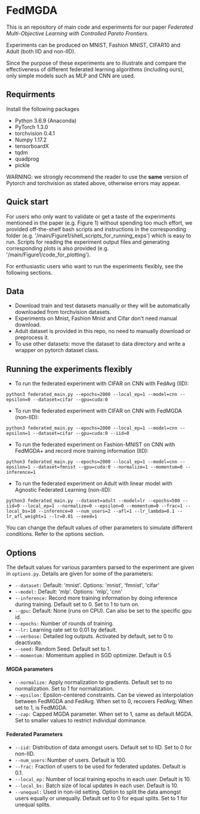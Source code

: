 # FedMGDA
This is an repository of main code and experiments for our paper *Federated Multi-Objective Learning with Controlled Pareto Frontiers.*

Experiments can be produced on MNIST, Fashion MNIST, CIFAR10 and Adult (both IID and non-IID). 

Since the purpose of these experiments are to illustrate and compare the effectiveness of different federated learning algorithms (including ours), only simple models such as MLP and CNN are used.

## Requirments
Install the following packages 
* Python  3.6.9 (Anaconda)
* PyTorch  1.3.0
* torchvision  0.4.1
* Numpy  1.17.2
* tensorboardX
* tqdm
* quadprog
* pickle

WARNING: we strongly recommend the reader to use the **same** version of Pytorch and torchvision as stated above, otherwise errors may appear.

## Quick start
For users who only want to validate or get a taste of the experiments mentioned in the paper (e.g. Figure 1) without spending too much effort, we provided off-the-shelf bash scripts and instructions in the corresponding folder (e.g. '/main/Figure1/shell_scripts_for_running_exps') which is easy to run. Scripts for reading the experiment output files and generating corresponding plots is also provided (e.g. '/main/Figure1/code_for_plotting').

For enthusiastic users who want to run the experiments flexibly, see the following sections.

## Data
* Download train and test datasets manually or they will be automatically downloaded from torchvision datasets.
* Experiments on Mnist, Fashion Mnist and Cifar don't need manual download.
* Adult dataset is provided in this repo, no need to manually download or preprocess it.
* To use other datasets: move the dataset to data directory and write a wrapper on pytorch dataset class.

## Running the experiments flexibly

* To run the federated experiment with CIFAR on CNN with FedAvg (IID):
```
python3 federated_main.py --epochs=2000 --local_ep=1 --model=cnn --epsilon=0 --dataset=cifar --gpu=cuda:0
```
* To run the federated experiment with CIFAR on CNN with FedMGDA (non-IID):
```
python3 federated_main.py --epochs=2000 --local_ep=1 --model=cnn --epsilon=1 --dataset=cifar --gpu=cuda:0 --iid=0
```
* To run the federated experiment on Fashion-MNIST on CNN with FedMGDA+ and record more training information (IID):
```
python3 federated_main.py --epochs=2000 --local_ep=1 --model=cnn --epsilon=1 --dataset=fmnist --gpu=cuda:0 --normalize=1 --momentum=0 --inference=1
```
* To run the federated experiment on Adult with linear model with Agnostic Federated Learning (non-IID):
```
python3 federated_main.py --dataset=adult --model=lr --epochs=500 --iid=0 --local_ep=1 --normalize=0 --epsilon=0 --momentum=0 --frac=1 --local_bs=10 --inference=0 --num_users=2 --afl=1 --lr_lambda=0.1 --lr_afl_weight=1 --lr=0.01 --seed=1
```

You can change the default values of other parameters to simulate different conditions. Refer to the options section.

## Options
The default values for various paramters parsed to the experiment are given in ```options.py```. Details are given for some of the parameters:

* ```--dataset:```  Default: 'mnist'. Options: 'mnist', 'fmnist', 'cifar'
* ```--model:```    Default: 'mlp'. Options: 'mlp', 'cnn'
* ```--inference:```    Record more training information by doing inference during training. Default set to 0. Set to 1 to turn on. 
* ```--gpu:```      Default: None (runs on CPU). Can also be set to the specific gpu id.
* ```--epochs:```   Number of rounds of training.
* ```--lr:```       Learning rate set to 0.01 by default.
* ```--verbose:```  Detailed log outputs. Activated by default, set to 0 to deactivate.
* ```--seed:```     Random Seed. Default set to 1.
* ```--momentum:```     Momentum applied in SGD optimizer. Default is 0.5

#### MGDA parameters
* ```--normalize:```      Apply normalization to gradients. Default set to no normalization. Set to 1 for normalization.
* ```--epsilon:```      Epsilon-centered constraints. Can be viewed as interpolation between FedMGDA and FedAvg. When set to 0, recovers FedAvg; When set to 1, is FedMGDA. 
* ```--cap:```      Capped MGDA parameter. When set to 1, same as default MGDA. Set to smaller values to restrict individual dominance.

#### Federated Parameters
* ```--iid:```      Distribution of data amongst users. Default set to IID. Set to 0 for non-IID.
* ```--num_users:```Number of users. Default is 100.
* ```--frac:```     Fraction of users to be used for federated updates. Default is 0.1.
* ```--local_ep:``` Number of local training epochs in each user. Default is 10.
* ```--local_bs:``` Batch size of local updates in each user. Default is 10.
* ```--unequal:```  Used in non-iid setting. Option to split the data amongst users equally or unequally. Default set to 0 for equal splits. Set to 1 for unequal splits.
